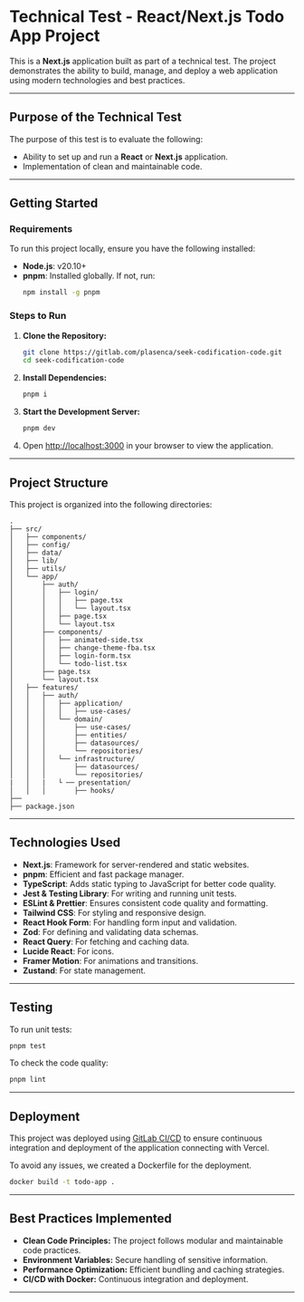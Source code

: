 # Technical Test - React/Next.js Todo App Project

This is a **Next.js** application built as part of a technical test. The project demonstrates the ability to build, manage, and deploy a web application using modern technologies and best practices.

---

## **Purpose of the Technical Test**

The purpose of this test is to evaluate the following:
- Ability to set up and run a **React** or **Next.js** application.
- Implementation of clean and maintainable code.

---

## **Getting Started**

### **Requirements**
To run this project locally, ensure you have the following installed:
- **Node.js**: v20.10+ 
- **pnpm**: Installed globally. If not, run:
  ```bash
  npm install -g pnpm
  ```

### **Steps to Run**

1. **Clone the Repository:**
   ```bash
   git clone https://gitlab.com/plasenca/seek-codification-code.git
   cd seek-codification-code
   ```

2. **Install Dependencies:**
   ```bash
   pnpm i
   ```

3. **Start the Development Server:**
   ```bash
   pnpm dev
   ```

4. Open [http://localhost:3000](http://localhost:3000) in your browser to view the application.

---

## **Project Structure**

This project is organized into the following directories:

```
.
├── src/
│   ├── components/
│   ├── config/
│   ├── data/
│   ├── lib/
│   ├── utils/
│   └── app/
│       ├── auth/
│       │   ├── login/
│       │   │   ├── page.tsx
│       │   │   └── layout.tsx
│       │   ├── page.tsx
│       │   └── layout.tsx
│       ├── components/
│       │   ├── animated-side.tsx
│       │   ├── change-theme-fba.tsx
│       │   ├── login-form.tsx
│       │   └── todo-list.tsx
│       ├── page.tsx
│       └── layout.tsx
│   ├── features/
│   │   ├── auth/
│   │   │   ├── application/
│   │   │   │   ├── use-cases/
│   │   │   └── domain/
│   │   │       ├── use-cases/
│   │   │       ├── entities/
│   │   │       ├── datasources/
│   │   │       └── repositories/
│   │   │   └── infrastructure/
│   │   │       ├── datasources/
│   │   │       └── repositories/
|   │   |   └ ── presentation/
│   │   │       ├── hooks/
├── 
├── package.json
```

---

## **Technologies Used**

- **Next.js**: Framework for server-rendered and static websites.
- **pnpm**: Efficient and fast package manager.
- **TypeScript**: Adds static typing to JavaScript for better code quality.
- **Jest & Testing Library**: For writing and running unit tests.
- **ESLint & Prettier**: Ensures consistent code quality and formatting.
- **Tailwind CSS**: For styling and responsive design.
- **React Hook Form**: For handling form input and validation.
- **Zod**: For defining and validating data schemas.
- **React Query**: For fetching and caching data.
- **Lucide React**: For icons.
- **Framer Motion**: For animations and transitions.
- **Zustand**: For state management.

---

## **Testing**

To run unit tests:

```bash
pnpm test
```

To check the code quality:

```bash
pnpm lint
```

---

## **Deployment**

This project was deployed using [GitLab CI/CD](https://gitlab.com/) to ensure continuous integration and deployment of the application connecting with Vercel.

To avoid any issues, we created a Dockerfile for the deployment.

```bash
docker build -t todo-app .
```

---

## **Best Practices Implemented**

- **Clean Code Principles:** The project follows modular and maintainable code practices.
- **Environment Variables:** Secure handling of sensitive information.
- **Performance Optimization:** Efficient bundling and caching strategies.
- **CI/CD with Docker:** Continuous integration and deployment.

---